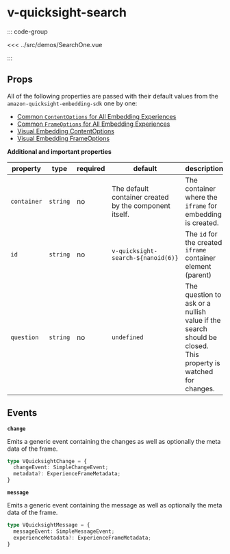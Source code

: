 # v-quicksight-search

<script setup>
import SearchOne from "@demos/SearchOne.vue"
</script>

<ClientOnly>
  <!-- <SearchOne /> -->
</ClientOnly>

::: code-group

<<< ../src/demos/SearchOne.vue

:::

## Props

All of the following properties are passed with their default values from the `amazon-quicksight-embedding-sdk` one by one:

- [Common `ContentOptions` for All Embedding Experiences
](https://github.com/awslabs/amazon-quicksight-embedding-sdk#common-properties-of-contentoptions-for-all-embedding-experiences)
- [Common `FrameOptions` for All Embedding Experiences
](https://github.com/awslabs/amazon-quicksight-embedding-sdk#common-properties-of-frameoptions-for-all-embedding-experiences)
- [Visual Embedding ContentOptions](https://github.com/awslabs/amazon-quicksight-embedding-sdk#contentoptions-3)
- [Visual Embedding FrameOptions](https://github.com/awslabs/amazon-quicksight-embedding-sdk#frameoptions-3)

**Additional and important properties**

| **property** | **type** | **required** | **default**                                            | **description**                                                                                              |
|--------------|----------|--------------|--------------------------------------------------------|--------------------------------------------------------------------------------------------------------------|
| `container`  | `string` | no           | The default container created by the component itself. | The container where the `iframe` for embedding is created.                                                   |
| `id`         | `string` | no           | `v-quicksight-search-${nanoid(6)}`                     | The `id` for the created `iframe` container element (parent)                                                 |
| `question`   | `string` | no           | `undefined`                                            | The question to ask or a nullish value if the search should be closed. This property is watched for changes. |

## Events

**`change`**

Emits a generic event containing the changes as well as optionally the meta data of the frame.

```ts
type VQuicksightChange = {
  changeEvent: SimpleChangeEvent;
  metadata?: ExperienceFrameMetadata;
}
```

**`message`**

Emits a generic event containing the message as well as optionally the meta data of the frame.

```ts
type VQuicksightMessage = {
  messageEvent: SimpleMessageEvent;
  experienceMetadata?: ExperienceFrameMetadata;
}
```
